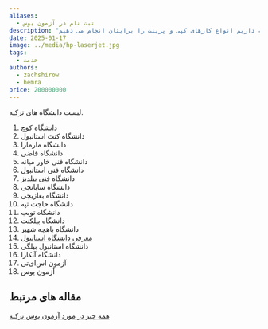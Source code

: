```yaml
---
aliases:
  - ثبت نام در آزمون یوس
description: "ما در کافی نت دی با استفاده از امکاناتی که داریم انواع کارهای کپی و پرینت را برایتان انجام می دهیم. "
date: 2025-01-17
image: ../media/hp-laserjet.jpg
tags:
  - خدمت
authors:
  - zachshirow
  - hemra
price: 200000000
---
```




لیست دانشگاه های ترکیه. 

1. دانشگاه کوچ
2. دانشگاه کنت استانبول
3. دانشگاه مارمارا
4. دانشگاه قاضی
5. دانشگاه فنی خاور میانه
6. دانشگاه فنی استانبول
7. دانشگاه فنی ییلدیز
8. دانشگاه سابانجی
9. دانشگاه بغازیچی
10. دانشگاه حاجت تپه
11. دانشگاه توبب
12. دانشگاه بیلکنت
13. دانشگاه باهچه شهیر
14. [معرفی دانشگاه استانبول](../blog/istanbul-university.md)
15. دانشگاه استانبول بیلگی
16. دانشگاه آنکارا
17. آزمون اس‌ای‌تی
18. آزمون یوس

## مقاله های مرتبط

[همه چیز در مورد آزمون یوس ترکیه](../blog/about-yos-exam.md)


<BlogCardLink id="yos" />

<BlogCardLink id="obsidian-sharpen" />




